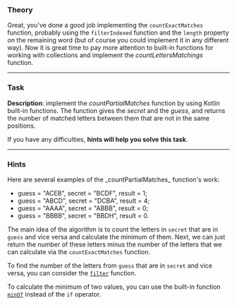 ### Theory

Great, you've done a good job implementing the `countExactMatches` function, 
probably using the `filterIndexed` function and the `length` property on the remaining word (but of course you could implement it in any different way).
Now it is great time to pay more attention to built-in functions for working with collections and implement the _countLettersMatchings_ function.

___

### Task

**Description**: implement the _countPartialMatches_ function by using Kotlin built-in functions. The function gives the _secret_ and the _guess_,
and returns the number of matched letters between them that are not in the same positions.

If you have any difficulties, **hints will help you solve this task**.

----

### Hints

<div class="Hint">
Here are several examples of the _countPartialMatches_ function's work:

- guess = "ACEB", secret = "BCDF", result = 1;
- guess = "ABCD", secret = "DCBA", result = 4;
- guess = "AAAA", secret = "ABBB", result = 0;
- guess = "BBBB", secret = "BBDH", result = 0.
</div>

<div class="Hint">

The main idea of the algorithm is to count the letters in `secret` that are in `guess` and vice versa and calculate the minimum of them.
Next, we can just return the number of these letters minus the number of the letters 
that we can calculate via the <code>countExactMatches</code> function.
</div>

<div class="Hint">

To find the number of the letters from <code>guess</code> that are in <code>secret</code> and vice versa, 
you can consider the <a href="https://kotlinlang.org/api/latest/jvm/stdlib/kotlin.text/filter.html"><code>filter</code></a> function.
</div>

<div class="Hint">

To calculate the minimum of two values, you can use the built-in function <a href="https://kotlinlang.org/api/latest/jvm/stdlib/kotlin.comparisons/min-of.html"><code>minOf</code></a> instead of the `if` operator.
</div>
